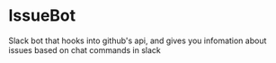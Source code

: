 # IssueBot
Slack bot that hooks into github's api, and gives you infomation about issues based on chat commands in slack
